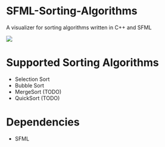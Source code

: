 # SFML-Sorting-Algorithms
A visualizer for sorting algorithms written in C++ and SFML

![](https://github.com/upeng5/SFML-Sorting-Algorithms/blob/Dev/selection_example.gif)

# Supported Sorting Algorithms
<ul>
  <li>Selection Sort</li>
  <li>Bubble Sort</li>
  <li>MergeSort (TODO)</li>
  <li>QuickSort (TODO)</li>
</ul>

# Dependencies
<ul>
  <li>SFML</li>
</ul>
